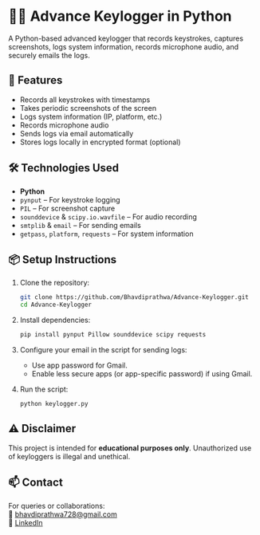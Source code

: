 # 🕵️‍♂️ Advance Keylogger in Python

A Python-based advanced keylogger that records keystrokes, captures screenshots, logs system information, records microphone audio, and securely emails the logs.

## 📌 Features

- Records all keystrokes with timestamps
- Takes periodic screenshots of the screen
- Logs system information (IP, platform, etc.)
- Records microphone audio
- Sends logs via email automatically
- Stores logs locally in encrypted format (optional)

## 🛠 Technologies Used

- **Python**  
- `pynput` – For keystroke logging  
- `PIL` – For screenshot capture  
- `sounddevice` & `scipy.io.wavfile` – For audio recording  
- `smtplib` & `email` – For sending emails  
- `getpass`, `platform`, `requests` – For system information

## 📦 Setup Instructions

1. Clone the repository:
    ```bash
    git clone https://github.com/Bhavdiprathwa/Advance-Keylogger.git
    cd Advance-Keylogger
    ```

2. Install dependencies:
    ```bash
    pip install pynput Pillow sounddevice scipy requests
    ```

3. Configure your email in the script for sending logs:
    - Use app password for Gmail.
    - Enable less secure apps (or app-specific password) if using Gmail.

4. Run the script:
    ```bash
    python keylogger.py
    ```

## ⚠️ Disclaimer

This project is intended for **educational purposes only**. Unauthorized use of keyloggers is illegal and unethical.

## 📫 Contact

For queries or collaborations:  
📧 bhavdiprathwa728@gmail.com  
🔗 [LinkedIn](https://www.linkedin.com/in/bhavdip-rathwa/)
